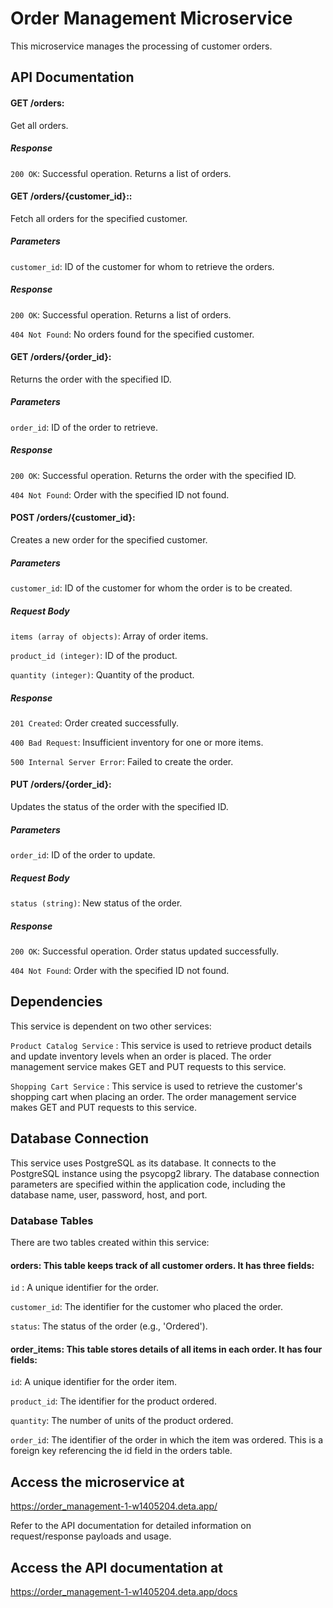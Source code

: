 # Order Management Microservice

This microservice manages the processing of customer orders.

## API Documentation

#### GET /orders: 
Get all orders.


##### Response

`200 OK`: Successful operation. Returns a list of orders.


#### GET /orders/{customer_id}:: 
Fetch all orders for the specified customer.


##### Parameters

`customer_id`: ID of the customer for whom to retrieve the orders.

##### Response

`200 OK`: Successful operation. Returns a list of orders.

`404 Not Found`: No orders found for the specified customer.


#### GET /orders/{order_id}: 
Returns the order with the specified ID.


##### Parameters

`order_id`: ID of the order to retrieve.

##### Response

`200 OK`: Successful operation. Returns the order with the specified ID.

`404 Not Found`: Order with the specified ID not found.

#### POST /orders/{customer_id}:
Creates a new order for the specified customer.

##### Parameters

`customer_id`: ID of the customer for whom the order is to be created.

##### Request Body

`items (array of objects)`: Array of order items.

`product_id (integer)`: ID of the product.

`quantity (integer)`: Quantity of the product.

##### Response

`201 Created`: Order created successfully.

`400 Bad Request`:  Insufficient inventory for one or more items.

`500 Internal Server Error`: Failed to create the order.

#### PUT /orders/{order_id}:
Updates the status of the order with the specified ID.

##### Parameters

`order_id`: ID of the order to update.

##### Request Body

`status (string)`: New status of the order.

##### Response

`200 OK`: Successful operation. Order status updated successfully.

`404 Not Found`: Order with the specified ID not found.

## Dependencies
This service is dependent on two other services:

`Product Catalog Service` : This service is used to retrieve product details and update inventory levels when an order is placed. The order management service makes GET and PUT requests to this service.

`Shopping Cart Service` : This service is used to retrieve the customer's shopping cart when placing an order. The order management service makes GET and PUT requests to this service.

## Database Connection
This service uses PostgreSQL as its database. It connects to the PostgreSQL instance using the psycopg2 library. The database connection parameters are specified within the application code, including the database name, user, password, host, and port.

### Database Tables
There are two tables created within this service:

#### orders: This table keeps track of all customer orders. It has three fields:

`id` : A unique identifier for the order.

`customer_id`: The identifier for the customer who placed the order.

`status`: The status of the order (e.g., 'Ordered').


#### order_items: This table stores details of all items in each order. It has four fields:

`id`: A unique identifier for the order item.

`product_id`: The identifier for the product ordered.

`quantity`: The number of units of the product ordered.

`order_id`: The identifier of the order in which the item was ordered. This is a foreign key referencing the id field in the orders table.


## Access the microservice at
https://order_management-1-w1405204.deta.app/

Refer to the API documentation for detailed information on request/response payloads and usage.

## Access the API documentation at
https://order_management-1-w1405204.deta.app/docs




